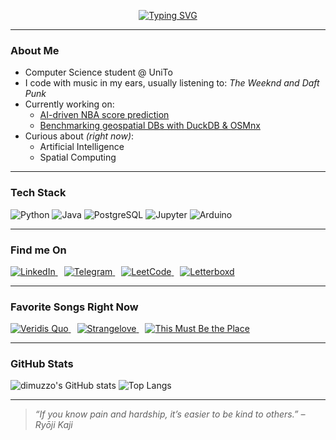 <p align="center">
  <a href="https://git.io/typing-svg">
    <img src="https://readme-typing-svg.demolab.com?font=Roboto+mono&pause=1000&color=F70000&vCenter=true&multiline=true&width=450&height=100&lines=Hi+there+%F0%9F%98%81+I'm+Alessandro+aka+dimuzzo%2C;a+Computer+Science+student;Welcome+to+my+GitHub!" alt="Typing SVG" />
  </a>
</p>

---

### About Me

- Computer Science student @ UniTo 
- I code with music in my ears, usually listening to: *The Weeknd and Daft Punk*
- Currently working on:
  - [AI-driven NBA score prediction](https://github.com/dimuzzo/NBA-score-prediction)
  - [Benchmarking geospatial DBs with DuckDB & OSMnx](https://github.com/dimuzzo/testing-project)
- Curious about *(right now)*:
  - Artificial Intelligence
  - Spatial Computing

---

### Tech Stack

![Python](https://img.shields.io/badge/Python-3776AB?style=flat&logo=python&logoColor=white)
![Java](https://img.shields.io/badge/Java-ED8B00?style=flat&logo=openjdk&logoColor=white)
![PostgreSQL](https://img.shields.io/badge/PostgreSQL-4169E1?style=flat&logo=postgresql&logoColor=white)
![Jupyter](https://img.shields.io/badge/Jupyter-F37626?style=flat&logo=jupyter&logoColor=white)
![Arduino](https://img.shields.io/badge/Arduino-00979D?style=flat&logo=arduino&logoColor=white)

---

### Find me On

<p dir="auto">
  <a href="https://www.linkedin.com/in/alessandro-demo-b844a8301" style="margin-right: 10px;">
    <img src="https://img.shields.io/badge/LinkedIn-0A66C2?style=flat&logo=linkedin&logoColor=white" alt="LinkedIn"/>
  </a>
  <a href="https://t.me/dimuzzo" style="margin-right: 10px;">
    <img src="https://img.shields.io/badge/Telegram-0088CC?style=flat&logo=telegram&logoColor=white" alt="Telegram"/>
  </a>
  <a href="https://leetcode.com/dimuzzo/" style="margin-right: 10px;">
    <img src="https://img.shields.io/badge/LeetCode-FFA116?style=flat&logo=leetcode&logoColor=white" alt="LeetCode"/>
  </a>
  <a href="https://letterboxd.com/dimuzzo/" style="margin-right: 10px;">
    <img src="https://img.shields.io/badge/Letterboxd-202830?style=flat&logo=letterboxd&logoColor=white" alt="Letterboxd"/>
  </a>
</p>

---

### Favorite Songs Right Now

<p align="left">
  <a href="https://www.youtube.com/watch?v=TCd6PfxOy0Y" style="margin-right: 10px;">
    <img src="https://img.shields.io/badge/YouTube-Veridis%20Quo%20%7C%20Daft%20Punk-FF0000?style=flat&logo=youtube&logoColor=white" alt="Veridis Quo" />
  </a>
  <a href="https://www.youtube.com/watch?v=JIrm0dHbCDU" style="margin-right: 10px;">
    <img src="https://img.shields.io/badge/YouTube-Strangelove%20%7C%20Depeche%20Mode-FF0000?style=flat&logo=youtube&logoColor=white" alt="Strangelove" />
  </a>
  <a href="https://www.youtube.com/watch?v=_aNQFcNNnrE">
    <img src="https://img.shields.io/badge/YouTube-This%20Must%20Be%20the%20Place%20%7C%20Talking%20Heads-FF0000?style=flat&logo=youtube&logoColor=white" alt="This Must Be the Place" />
  </a>
</p>

---

### GitHub Stats

![dimuzzo's GitHub stats](https://github-readme-stats.vercel.app/api?username=dimuzzo&theme=dracula&show_icons=true&rank_icon=github&ring_color=DC143C&text_bold=true&hide=contribs,prs)
![Top Langs](https://github-readme-stats.vercel.app/api/top-langs/?username=dimuzzo&theme=dracula&show_icons=true&layout=compact&text_bold=true)

---

> _“If you know pain and hardship, it’s easier to be kind to others.” – Ryōji Kaji_
